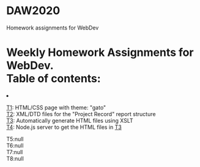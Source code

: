 # DAW2020
Homework assignments for WebDev

Weekly Homework Assignments for WebDev.</br>
Table of contents:
======
<li>

<a href="T1">T1</a>: HTML/CSS page with theme: "gato" </br>
<a href="T2">T2</a>: XML/DTD files for the "Project Record" report structure </br>
<a href="T3">T3</a>: Automatically generate HTML files using XSLT</br>
<a href="T4">T4</a>: Node.js server to get the HTML files in <a href=T3>T3<a></br>
</li>
T5:null</br>
T6:null</br>
T7:null</br>
T8:null</br>
